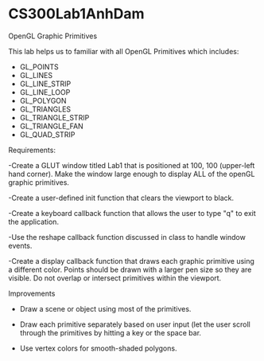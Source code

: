 # CS300Lab1AnhDam

OpenGL Graphic Primitives

This lab helps us to familiar with all OpenGL Primitives which includes:
- GL_POINTS
- GL_LINES
- GL_LINE_STRIP
- GL_LINE_LOOP
- GL_POLYGON
- GL_TRIANGLES
- GL_TRIANGLE_STRIP
- GL_TRIANGLE_FAN
- GL_QUAD_STRIP

Requirements: 

-Create a GLUT window titled Lab1 that is positioned at 100, 100 (upper-left hand corner). Make the window large enough to display ALL of the openGL graphic primitives.

-Create a user-defined init function that clears the viewport to black.

-Create a keyboard callback function that allows the user to type "q" to exit the application.

-Use the reshape callback function discussed in class to handle window events.

-Create a display callback function that draws each graphic primitive using a different color. Points should be drawn with a larger pen size so they are visible. Do not overlap or intersect primitives within the viewport.

Improvements 

- Draw a scene or object using most of the primitives.

- Draw each primitive separately based on user input (let the user scroll through the primitives by hitting a key or the space bar.

- Use vertex colors for smooth-shaded polygons.
